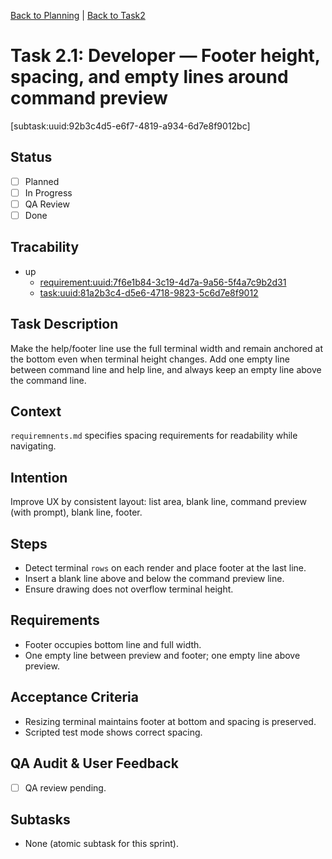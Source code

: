 [Back to Planning](./planning.md) | [Back to Task2](./task-2.md)

# Task 2.1: Developer — Footer height, spacing, and empty lines around command preview
[subtask:uuid:92b3c4d5-e6f7-4819-a934-6d7e8f9012bc] 

## Status
- [ ] Planned
- [ ] In Progress
- [ ] QA Review
- [ ] Done

## Tracability
- up
  - [requirement:uuid:7f6e1b84-3c19-4d7a-9a56-5f4a7c9b2d31](./requiremnents.md)
  - [task:uuid:81a2b3c4-d5e6-4718-9823-5c6d7e8f9012](./task-2.md)

## Task Description
Make the help/footer line use the full terminal width and remain anchored at the bottom even when terminal height changes. Add one empty line between command line and help line, and always keep an empty line above the command line.

## Context
`requiremnents.md` specifies spacing requirements for readability while navigating.

## Intention
Improve UX by consistent layout: list area, blank line, command preview (with prompt), blank line, footer.

## Steps
- Detect terminal `rows` on each render and place footer at the last line.
- Insert a blank line above and below the command preview line.
- Ensure drawing does not overflow terminal height.

## Requirements
- Footer occupies bottom line and full width.
- One empty line between preview and footer; one empty line above preview.

## Acceptance Criteria
- Resizing terminal maintains footer at bottom and spacing is preserved.
- Scripted test mode shows correct spacing.

## QA Audit & User Feedback
- [ ] QA review pending.

## Subtasks
- None (atomic subtask for this sprint).

